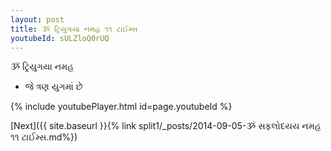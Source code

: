 ```yaml
---
layout: post
title: ૐ ટ્રિયુગયા નમહ ૧૧ ટાઈમ્સ
youtubeId: sULZloQ0rUQ
---
```

 
 
 ૐ ટ્રિયુગયા નમહ  
 
 -  જે ત્રણ યુગમાં છે 
 
  
 
  
 
 
 
 
 
 


{% include youtubePlayer.html id=page.youtubeId %}
 
[Next]({{ site.baseurl }}{% link  split1/_posts/2014-09-05-ૐ સફલોદયય નમહ ૧૧ ટાઈમ્સ.md%})
 
